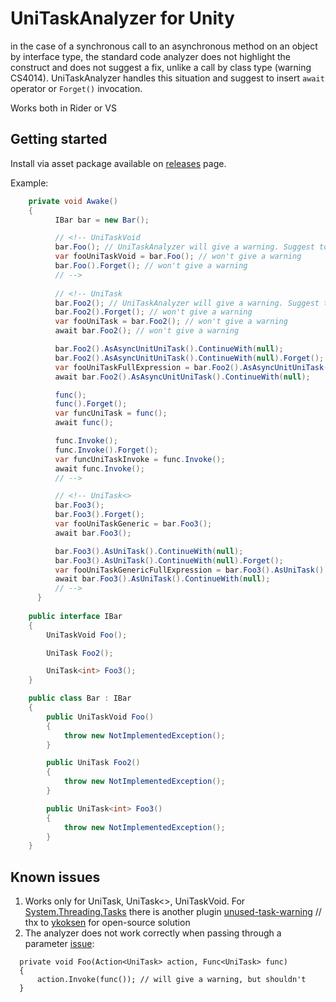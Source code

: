 UniTaskAnalyzer for Unity
===
in the case of a synchronous call to an asynchronous method on an object by interface type, the standard code analyzer does not highlight the construct and does not suggest a fix, unlike a call by class type (warning CS4014). UniTaskAnalyzer handles this situation and suggest to insert `await` operator or `Forget()` invocation.

Works both in Rider or VS

Getting started
---
Install via asset package available on [releases](https://github.com/Yggdrasills/UniTaskAnalyzer/releases) page.

Example:

```csharp
    private void Awake()
    {
          IBar bar = new Bar();

          // <!-- UniTaskVoid
          bar.Foo(); // UniTaskAnalyzer will give a warning. Suggest to add await operator
          var fooUniTaskVoid = bar.Foo(); // won't give a warning
          bar.Foo().Forget(); // won't give a warning
          // -->
          
          // <!-- UniTask
          bar.Foo2(); // UniTaskAnalyzer will give a warning. Suggest to add await operator or invoke Forget()
          bar.Foo2().Forget(); // won't give a warning
          var fooUniTask = bar.Foo2(); // won't give a warning
          await bar.Foo2(); // won't give a warning

          bar.Foo2().AsAsyncUnitUniTask().ContinueWith(null);
          bar.Foo2().AsAsyncUnitUniTask().ContinueWith(null).Forget();
          var fooUniTaskFullExpression = bar.Foo2().AsAsyncUnitUniTask().ContinueWith(null);
          await bar.Foo2().AsAsyncUnitUniTask().ContinueWith(null);

          func();
          func().Forget();
          var funcUniTask = func();
          await func();

          func.Invoke();
          func.Invoke().Forget();
          var funcUniTaskInvoke = func.Invoke();
          await func.Invoke();
          // -->

          // <!-- UniTask<>
          bar.Foo3();
          bar.Foo3().Forget();
          var fooUniTaskGeneric = bar.Foo3();
          await bar.Foo3();

          bar.Foo3().AsUniTask().ContinueWith(null);
          bar.Foo3().AsUniTask().ContinueWith(null).Forget();
          var fooUniTaskGenericFullExpression = bar.Foo3().AsUniTask().ContinueWith(null);
          await bar.Foo3().AsUniTask().ContinueWith(null);
          // -->
      }
    
    public interface IBar
    {
        UniTaskVoid Foo();

        UniTask Foo2();

        UniTask<int> Foo3();
    }

    public class Bar : IBar
    {
        public UniTaskVoid Foo()
        {
            throw new NotImplementedException();
        }

        public UniTask Foo2()
        {
            throw new NotImplementedException();
        }

        public UniTask<int> Foo3()
        {
            throw new NotImplementedException();
        }
    }
```

Known issues
---
1. Works only for UniTask, UniTask<>, UniTaskVoid. For [System.Threading.Tasks](https://docs.microsoft.com/en-us/dotnet/api/system.threading.tasks.task?view=net-6.0) there is another plugin [unused-task-warning](https://github.com/ykoksen/unused-task-warning) // thx to [ykoksen](https://github.com/ykoksen) for open-source solution
2. The analyzer does not work correctly when passing through a parameter [issue](https://github.com/Yggdrasills/UniTaskAnalyzer/issues/5):
  ```
    private void Foo(Action<UniTask> action, Func<UniTask> func)
    {
        action.Invoke(func()); // will give a warning, but shouldn't
    }
  ```

